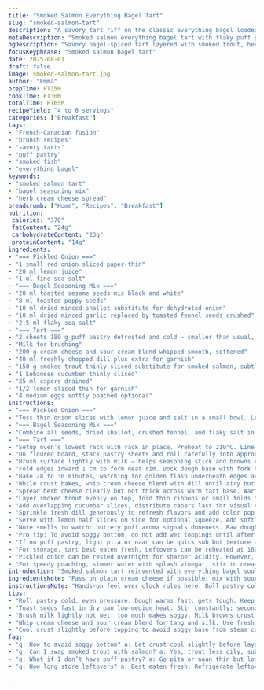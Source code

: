 ```yaml
---
title: "Smoked Salmon Everything Bagel Tart"
slug: "smoked-salmon-tart"
description: "A savory tart riff on the classic everything bagel loaded with smoked trout and fresh herbs. A buttery flaky crust, a creamy herbed spread, and crisp cucumber combine with zingy pickled onion and capers for bites that burst. The bagel seasoning mix gets a twist with toasted fennel seeds swapping garlic, lending unexpected depth. Finished with optional soft poached eggs; great brunch or light dinner. Texture plays and aroma signals guide the bake and assembly. Master crust puff and avoid soggy bottom with a quick blind bake. A blend of sour cream and cream cheese replaces straight cream cheese for extra tang and silk. The lemon zest is background shimmer, not overt citrus attack. A confident pie that stands out, far from basic."
metaDescription: "Smoked salmon everything bagel tart with flaky puff pastry, herbed cream cheese mix, pickled onion, cucumber, capers. Crisp crust, subtle fennel, soft eggs optional."
ogDescription: "Savory bagel-spiced tart layered with smoked trout, herbed cream cheese blend, pickled onion, cucumber, capers. Crisp flaky crust, toasted fennel twist, soft poached eggs optional."
focusKeyphrase: "Smoked salmon bagel tart"
date: 2025-08-01
draft: false
image: smoked-salmon-tart.jpg
author: "Emma"
prepTime: PT35M
cookTime: PT30M
totalTime: PT65M
recipeYield: "4 to 6 servings"
categories: ["Breakfast"]
tags:
- "French-Canadian fusion"
- "brunch recipes"
- "savory tarts"
- "puff pastry"
- "smoked fish"
- "everything bagel"
keywords:
- "smoked salmon tart"
- "bagel seasoning mix"
- "herb cream cheese spread"
breadcrumb: ["Home", "Recipes", "Breakfast"]
nutrition: 
 calories: "370"
 fatContent: "24g"
 carbohydrateContent: "23g"
 proteinContent: "14g"
ingredients:
- "=== Pickled Onion ==="
- "1 small red onion sliced paper-thin"
- "20 ml lemon juice"
- "1 ml fine sea salt"
- "=== Bagel Seasoning Mix ==="
- "20 ml toasted sesame seeds mix black and white"
- "8 ml toasted poppy seeds"
- "10 ml dried minced shallot substitute for dehydrated onion"
- "10 ml dried minced garlic replaced by toasted fennel seeds crushed"
- "2.5 ml flaky sea salt"
- "=== Tart ==="
- "2 sheets 180 g puff pastry defrosted and cold — smaller than usual, puff spreads less and crispier"
- "Milk for brushing"
- "200 g cream cheese and sour cream blend whipped smooth, softened"
- "40 ml freshly chopped dill plus extra for garnish"
- "150 g smoked trout thinly sliced substitute for smoked salmon, subtler flavor"
- "1 Lebanese cucumber thinly sliced"
- "25 ml capers drained"
- "1/2 lemon sliced thin for garnish"
- "4 medium eggs softly poached optional"
instructions:
- "=== Pickled Onion ==="
- "Toss thin onion slices with lemon juice and salt in a small bowl. Let rest minimum 15 minutes to soften sharpness and lift color. Drain excess before layering on tart."
- "=== Bagel Seasoning Mix ==="
- "Combine all seeds, dried shallot, crushed fennel, and flaky salt in a small bowl. Toast sesame and poppy seeds gently in pan beforehand to release oil aroma. Keep airtight at room temp up to 3 months. Use vibrant toasted fennel for anise twist, avoid overpowering garlic punch."
- "=== Tart ==="
- "Setup oven’s lowest rack with rack in place. Preheat to 210°C. Line baking sheet with silicone mat or parchment paper."
- "On floured board, stack pastry sheets and roll carefully into approx 36 x 24 cm rectangle. Keep cold, gentle pressure avoids toughening dough. Transfer to baking sheet."
- "Brush surface lightly with milk — helps seasoning stick and browns crust well. Sprinkle bagel seasoning evenly and pat lightly with fingertips. Flip pastry, seasoning side down on mat or parchment. This dulls the raw seed sharpness, gently toasting them inside during bake."
- "Fold edges inward 1 cm to form neat rim. Dock dough base with fork holes evenly spaced so steam escapes; crust won’t bubble up explosively or warp."
- "Bake 28 to 30 minutes, watching for golden flash underneath edges and uniform puff. Crust should be crisp, not burnt. If puff too violent, prick again mid-bake."
- "While crust bakes, whip cream cheese blend with dill until airy but stable."
- "Spread herb cheese clearly but not thick across warm tart base. Warm crust absorbs fat better, no slipping."
- "Layer smoked trout evenly on top, fold thin ribbons or small folds to show texture. Scatter drained pickled onion on trout, pressing gently."
- "Add overlapping cucumber slices, distribute capers last for visual contrast and bursts of salt."
- "Sprinkle fresh dill generously to refresh flavors and add color pop."
- "Serve with lemon half slices on side for optional squeeze. Add softly poached eggs if using. Runny yolk mixes with creamy layer, richness balanced by cucumber crisp."
- "Note smells to watch: buttery puff aroma signals doneness. Raw dough smell means underbaked still, needs more time. When picking seasoning seeds, avoid stale or burnt smells."
- "Pro tip: To avoid soggy bottom, do not add wet toppings until after crust cools slightly. Any watery ingredient will drag sogginess into crust fast."
- "If no puff pastry, light pita or naan can be quick sub but texture and lift differ drastically. Cheese layer thicker to compensate."
- "For storage, tart best eaten fresh. Leftovers can be reheated at 160°C for 5-7 minutes to crisp back up."
- "Pickled onion can be rested overnight for sharper acidity. However, overpickled can overpower delicate smoked fish."
- "For speedy poaching, simmer water with splash vinegar, stir to create vortex, drop eggs gently, 3-4 minutes depending on size. Test yolk doneness fast in cold water bath."
introduction: "Smoked salmon tart reinvented with everything bagel soul. Or smoked trout devilry, if you want to play it subtle smoky instead of oily salted. Puff pastry game strong here—get crisp and flaky or bust. Learned the hard way raw seasoning on top burns and gets bitter; flipping it under softens and toasts internally. Dill and sour cream combo adds a lift that plain cream cheese cannot. Toasted fennel over garlic in mix gives surprising puck and sweetness. Pickled onion soft, tangy, no bite that punches—you want perforation, not attack—cucumber cools. Capers salt pockets that divide and conquer. Best with soft poached eggs, yolk spilling like sunrise through this layered gem. Bake low and slow; watch crust puff for gold flashes and texture delicate but firm."
ingredientsNote: "Pass on plain cream cheese if possible; mix with sour cream for brightness and spreadability. Puff pastry thinner but enough weight is crucial, thinner sheets crisp better but risk drying. All seeds toast quickly; watch for smoke or burnt bitter flavors—toast in dry skillet over medium heat 1–2 minutes max, stirring constantly to avoid char. Dried shallot replaces difficult to find dehydrated onion; shallot lends gentler sweetness. Fennel seed crushed pops flavor in the mix, garlic replaced to avoid overpower. Pickled onion is staple; lemon juice can be swapped for white vinegar for zingier acidity but lemon keeps it fresh and fruity. Salmon swaps for trout are intentional; trout less oily, fishy, holds subtle smoky notes. Caper quantity reduced slightly for balance with bright lemon. Milk brushed crust browns better than water or egg wash here; egg white risks uneven color."
instructionsNote: "Hands-on feel over clock rules here. Roll pastry cold and even; dough warms fast, easy to toughen crust. Flipping seasoning semifixated into dough inside prevents burning seed edges; results more aromatic complex flavor. Docking crucial—skipping leads to ugly crust bubbles and uneven bake, compromising texture. Oven rack lowest helps puff rise from bottom before heat overwhelms layers. Color shift, light nutty smell, and faint crackle sound tell crust ready. Cream cheese whipped with dill expands surface for better spread without tearing pastry. Build layers just before serving to keep pickle crunch and cucumber fresh. Poached eggs optional but worth mastering; yolk breaks into creamy base carrying salty fish and herbs. Crowded pan steams, avoids crisp; bake on large sheet for airflow and even heat. Leftovers score best reheated low and slow for texture recovery. Cool crust slightly before topping to avoid sogginess from steam condensation."
tips:
- "Roll pastry cold, even pressure. Dough warms fast, gets tough. Keep floured board ready. Handle gently. Folding edges 1 cm forms neat rim, helps hold layers later. Dock with fork evenly to avoid big bubbles. Watch oven bottom rack - puff signals early doneness; listen for faint crackle, smell buttery toast. Hot edges too dark means reduce heat or bake time next round."
- "Toast seeds fast in dry pan low-medium heat. Stir constantly; seconds turn bitter burnt. Sesame and poppy give aroma first, add fennel crushed last to avoid overwhelming anise note. Garlic replaced with fennel stops harsh punch; subtle, unexpected flavor lift. Mix all seeds with flaky salt before toasting. Store airtight room temp max 3 months, stays fresh for repeats."
- "Brush milk lightly not wet; too much makes soggy. Milk browns crust better than water or egg white here. Flip pastry to seed side down on parchment before baking. This softens raw seed edges, toasts inside. Baking seed side up burns seeds, tastes bitter. Folding edges seals filling inside. Watch puff mid-bake; prick again if rising too violently so crust holds shape, no warps."
- "Whip cream cheese and sour cream blend for tang and silk. Use fresh dill chopped well, fold gently to keep airy texture. Spread warm tart base thin layer; warm crust absorbs fat better, stops slipping layers. Layer fish thin; trout subtler than salmon, less oily. Press pickled onion lightly on fish to keep crunch, no dripping moisture. Add cucumber slices and capers last for bursts of salt and cool crunch."
- "Cool crust slightly before topping to avoid soggy base from steam condensation. Store leftovers refrigerated, reheat low oven 160°C 5-7 mins to crisp crust back up. If no puff pastry, substitute with thin pita or naan; thicker cheese layer helps texture. Pickled onions benefit from minimum 15 mins rest or overnight for sharper tang but overpickling dulls fish flavors. Poach eggs gently with vinegar water vortex for 3-4 mins; yolk runny adds rich creaminess to finished tart."
faq:
- "q: How to avoid soggy bottom? a: Let crust cool slightly before layering wet toppings. Wet fillings drag moisture fast, ruins crispness. Dock dough base well so steam can escape during baking. Blind bake crust enough but not overbrown. If crust soft, lower oven or bake longer next time."
- "q: Can I swap smoked trout with salmon? a: Yes, trout less oily, subtler smoke. Salmon stronger flavor. Adjust toppings accordingly. Use fresh dill for herb balance. Pickled onion softens bite with both. Fish texture affects layering; trout is easier to fold thin ribbons for texture play."
- "q: What if I don’t have puff pastry? a: Go pita or naan thin but lose some puff texture. Cheese layer thicker to make up for less lift. Bake crisp on pan first. Watch dough thickness or it tastes dense. Toast seeds same way to keep seasoning flavor intact. Crust won't be flaky but still tasty base."
- "q: How long store leftovers? a: Best eaten fresh. Refrigerate leftover tart covered, 1-2 days max. Reheat oven 160° for 5-7 mins crisp crust. Avoid microwave; soggy crust. Pickled onion can over-soak fish if stored too long. If freezing, wrap well, thaw slow, reheat gently. Texture changes, expect softer layers."

---
```

